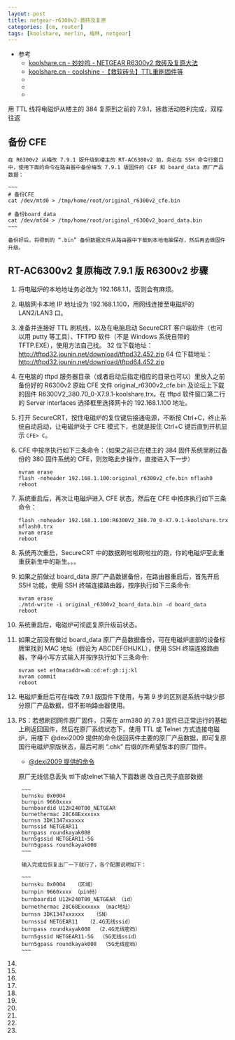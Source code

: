 ```yaml
---
layout: post
title: netgear-r6300v2-救砖及复原
categories: [cm, router]
tags: [koolshare, merlin, 梅林, netgear]
---
```


* 参考
  * [koolshare.cn - 妙妙呜 - NETGEAR R6300v2 救砖及复原大法](https://koolshare.cn/forum.php?mod=redirect&goto=findpost&ptid=182286&pid=2311268)
  * [koolshare.cn - coolshine -【救软砖头】TTL重刷固件等](https://koolshare.cn/thread-5715-1-1.html)
  * []()
  * []()
  * []()


用 TTL 线将电磁炉从楼主的 384 复原到之前的 7.9.1，拯救活动胜利完成，双程往返


## 备份 CFE
    在 R6300v2 从梅改 7.9.1 版升级到楼主的 RT-AC6300v2 前，务必在 SSH 命令行窗口中，使用下面的命令在路由器中备份梅改 7.9.1 版固件的 CEF 和 board_data 原厂产品数据：

    ~~~
    # 备份CFE
    cat /dev/mtd0 > /tmp/home/root/original_r6300v2_cfe.bin

    # 备份board_data
    cat /dev/mtd4 > /tmp/home/root/original_r6300v2_board_data.bin
    ~~~

    备份好后，将得到的 “.bin” 备份数据文件从路由器中下载到本地电脑保存，然后再去做固件升级。



## RT-AC6300v2 复原梅改 7.9.1 版 R6300v2 步骤

1. 将电磁炉的本地地址务必改为 192.168.1.1，否则会有麻烦。
1. 电脑网卡本地 IP 地址设为 192.168.1.100，用网线连接至电磁炉的 LAN2/LAN3 口。
1. 准备并连接好 TTL 刷机线，以及在电脑启动 SecureCRT 客户端软件（也可以用 putty 等工具）、TFTPD 软件（不是 Windows 系统自带的 TFTP.EXE），使用方法自己找。
    32 位下载地址：http://tftpd32.jounin.net/download/tftpd32.452.zip
    64 位下载地址：http://tftpd32.jounin.net/download/tftpd64.452.zip
1. 在电脑的 tftpd 服务器目录（或者启动后指定相应的目录也可以）里放入之前备份好的 R6300v2 原始 CFE 文件 original_r6300v2_cfe.bin 及论坛上下载的固件 R6300V2_380.70_0-X7.9.1-koolshare.trx。在 tftpd 软件窗口第二行的 Server interfaces 选择框里选择网卡的 192.168.1.100 地址。
1. 打开 SecureCRT，按住电磁炉的复位键后接通电源，不断按 Ctrl+C，终止系统自动启动，让电磁炉处于 CFE 模式下，也就是按住 Ctrl+C 键后直到开机显示 `CFE> C`。
1. CFE 中按序执行如下三条命令：（如果之前已在楼主的 384 固件系统里刷过备份的 380 固件系统的 CFE，则忽略此步操作，直接进入下一步）
    ~~~
    nvram erase
    flash -noheader 192.168.1.100:original_r6300v2_cfe.bin nflash0
    reboot
    ~~~
1. 系统重启后，再次让电磁炉进入 CFE 状态，然后在 CFE 中按序执行如下三条命令：
    ~~~
    flash -noheader 192.168.1.100:R6300V2_380.70_0-X7.9.1-koolshare.trx nflash0.trx
    nvram erase
    reboot
    ~~~
1. 系统再次重启，SecureCRT 中的数据刷啦啦刷啦拉的跑，你的电磁炉至此重重获新生中的新生。。。
1. 如果之前做过 board_data 原厂产品数据备份，在路由器重启后，首先开启 SSH 功能，使用 SSH 终端连接路由器，按序执行如下三条命令:
    ~~~
    nvram erase
    ./mtd-write -i original_r6300v2_board_data.bin -d board_data
    reboot
    ~~~
1. 系统重启后，电磁炉可彻底复原升级前状态。
1. 如果之前没有做过 board_data 原厂产品数据备份，可在电磁炉底部的设备标牌里找到 MAC 地址（假设为 ABCDEFGHIJKL），使用 SSH 终端连接路由器，字母小写方式输入并按序执行如下三条命令:
    ~~~
    nvram set et0macaddr=ab:cd:ef:gh:ij:kl
    nvram commit
    reboot
    ~~~
1. 电磁炉重启后可在梅改 7.9.1 版固件下使用，与第 9 步的区别是系统中缺少部分原厂产品数据，但不影响路由器使用。
1. PS：若想刷回网件原厂固件，只需在 arm380 的 7.9.1 固件已正常运行的基础上刷返回固件，然后在原厂系统状态下，使用 TTL 或 Telnet 方式连接电磁炉，用楼下 @dexi2009 提供的命令烧回网件主要的原厂产品数据，即可复原国行电磁炉原版状态，最后可刷 “.chk” 后缀的所希望版本的原厂固件。

    * [@dexi2009 提供的命令](https://koolshare.cn/forum.php?mod=redirect&goto=findpost&ptid=182286&pid=2312322)

    原厂无线信息丢失 ttl下或telnet下输入下面数据 改自己壳子底部数据

        ~~~
        burnsku 0x0004
        burnpin 9660xxxx
        burnboardid U12H240T00_NETGEAR
        burnethermac 28C68Exxxxxx
        burnsn 3DK1347xxxxxx
        burnssid NETGEAR11
        burnpass roundkayak008
        burn5gssid NETGEAR11-5G
        burn5gpass roundkayak008
        ~~~

        输入完成后恢复出厂一下就行了，各个配置说明如下：

        ~~~
        burnsku 0x0004   （区域）
        burnpin 9660xxxx （pin码）
        burnboardid U12H240T00_NETGEAR （id）
        burnethermac 28C68Exxxxxx （mac地址）
        burnsn 3DK1347xxxxxx   （SN）
        burnssid NETGEAR11   （2.4G无线ssid）
        burnpass roundkayak008  （2.4G无线密码）
        burn5gssid NETGEAR11-5G  （5G无线ssid）
        burn5gpass roundkayak008  （5G无线密码）
        ~~~

1. 
1. 
1. 
1. 
1. 
1. 
1. 
1. 
1. 
1. 





